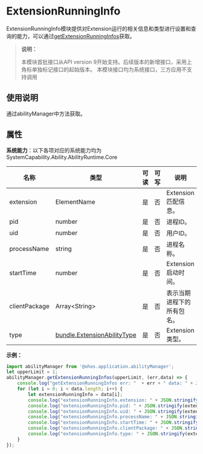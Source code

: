 # ExtensionRunningInfo

ExtensionRunningInfo模块提供对Extension运行的相关信息和类型进行设置和查询的能力，可以通过[getExtensionRunningInfos](js-apis-app-ability-abilityManager.md#getextensionrunninginfos)获取。

> **说明：**
> 
> 本模块首批接口从API version 9开始支持。后续版本的新增接口，采用上角标单独标记接口的起始版本。
> 本模块接口均为系统接口，三方应用不支持调用

## 使用说明

通过abilityManager中方法获取。

## 属性

**系统能力**：以下各项对应的系统能力均为SystemCapability.Ability.AbilityRuntime.Core

| 名称 | 类型 | 可读 | 可写 | 说明 |
| -------- | -------- | -------- | -------- | -------- |
| extension | ElementName | 是 | 否 | Extension匹配信息。 |
| pid | number | 是 | 否 | 进程ID。 |
| uid | number | 是 | 否 | 用户ID。 |
| processName | string | 是 | 否 | 进程名称。 |
| startTime | number | 是 | 否 | Extension启动时间。 |
| clientPackage | Array&lt;String&gt; | 是 | 否 | 表示当期进程下的所有包名。 |
| type | [bundle.ExtensionAbilityType](js-apis-Bundle.md) | 是 | 否 | Extension类型。 |

**示例：**
```ts
import abilityManager from '@ohos.application.abilityManager';
let upperLimit = 1;
abilityManager.getExtensionRunningInfos(upperLimit, (err,data) => {
    console.log("getExtensionRunningInfos err: "  + err + " data: " + JSON.stringify(data));
    for (let i = 0; i < data.length; i++) {
        let extensionRunningInfo = data[i];
        console.log("extensionRunningInfo.extension: " + JSON.stringify(extensionRunningInfo.extension));
        console.log("extensionRunningInfo.pid: " + JSON.stringify(extensionRunningInfo.pid));
        console.log("extensionRunningInfo.uid: " + JSON.stringify(extensionRunningInfo.uid));
        console.log("extensionRunningInfo.processName: " + JSON.stringify(extensionRunningInfo.processName));
        console.log("extensionRunningInfo.startTime: " + JSON.stringify(extensionRunningInfo.startTime));
        console.log("extensionRunningInfo.clientPackage: " + JSON.stringify(extensionRunningInfo.clientPackage));
        console.log("extensionRunningInfo.type: " + JSON.stringify(extensionRunningInfo.type));
    }
});
```